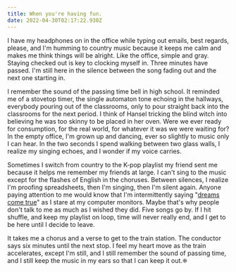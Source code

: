 ```yaml
---
title: When you're having fun.
date: 2022-04-30T02:17:22.930Z
---
```

I have my headphones on in the office while typing out emails, best regards, please, and I'm humming to country music because it keeps me calm and makes me think things will be alright. Like the office, simple and gray. Staying checked out is key to clocking myself in. Three minutes have passed. I'm still here in the silence between the song fading out and the next one starting in. 



I remember the sound of the passing time bell in high school. It reminded me of a stovetop timer, the single automaton tone echoing in the hallways, everybody pouring out of the classrooms, only to pour straight back into the classrooms for the next period. I think of Hansel tricking the blind witch into believing he was too skinny to be placed in her oven. Were we ever ready for consumption, for the real world, for whatever it was we were waiting for? In the empty office, I'm grown up and dancing, ever so slightly to music only I can hear. In the two seconds I spend walking between two glass walls, I realize my singing echoes, and I wonder if my voice carries.



Sometimes I switch from country to the K-pop playlist my friend sent me because it helps me remember my friends at large. I can't sing to the music except for the flashes of English in the choruses. Between silences, I realize I'm proofing spreadsheets, then I'm singing, then I'm silent again. Anyone paying attention to me would know that I'm intermittently saying "[dreams come true](https://youtu.be/H69tJmsgd9I)" as I stare at my computer monitors. Maybe that's why people don't talk to me as much as I wished they did. Five songs go by. If I hit shuffle, and keep my playlist on loop, time will never really end, and I get to be here until I decide to leave.  



It takes me a chorus and a verse to get to the train station. The conductor says six minutes until the next stop. I feel my heart move as the train accelerates, except I'm still, and I still remember the sound of passing time, and I still keep the music in my ears so that I can keep it out.❈